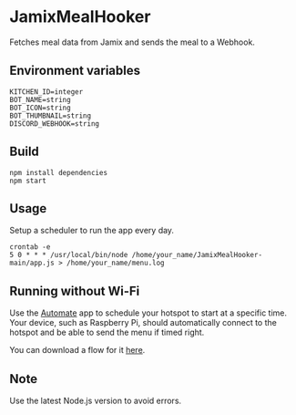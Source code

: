 # JamixMealHooker
Fetches meal data from Jamix and sends the meal to a Webhook.

## Environment variables

```env
KITCHEN_ID=integer
BOT_NAME=string
BOT_ICON=string
BOT_THUMBNAIL=string
DISCORD_WEBHOOK=string
```

## Build

```
npm install dependencies
npm start
```

## Usage

Setup a scheduler to run the app every day.

```
crontab -e
5 0 * * * /usr/local/bin/node /home/your_name/JamixMealHooker-main/app.js > /home/your_name/menu.log
```

## Running without Wi-Fi

Use the [Automate](https://play.google.com/store/apps/details?id=com.llamalab.automate&gl=US) app to schedule your hotspot to start at a specific time. Your device, such as Raspberry Pi, should automatically connect to the hotspot and be able to send the menu if timed right.

You can download a flow for it [here](extra/HOTSPOT_SCHEDULER.flo).

## Note

Use the latest Node.js version to avoid errors.
